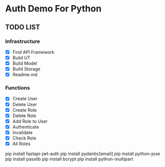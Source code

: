 # Auth Demo For Python

## TODO LIST

### Infrastructure

- [x] Find API Framework
- [x] Build UT
- [x] Build Model
- [x] Build Storage
- [x] Readme.md

### Functions

- [x] Create User
- [x] Delete User
- [x] Create Role
- [x] Delete Role
- [x] Add Role to User
- [x] Authenticate
- [x] Invalidate
- [x] Check Role
- [x] All Roles

pip install fastapi-jwt-auth
pip install pydantic[email]
pip install python-jose
pip install passlib
pip install bcrypt
pip install python-multipart
